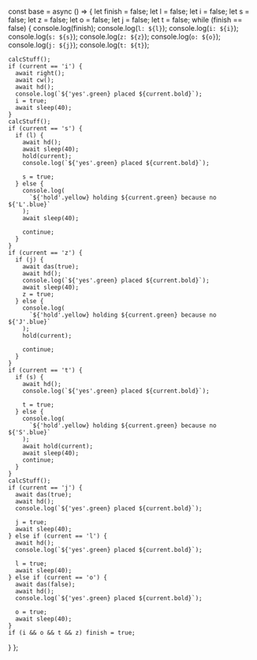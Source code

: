 const base = async () => {
  let finish = false;
  let l = false;
  let i = false;
  let s = false;
  let z = false;
  let o = false;
  let j = false;
  let t = false;
  while (finish == false) {
    console.log(finish);
    console.log(`l: ${l}`);
    console.log(`i: ${i}`);
    console.log(`s: ${s}`);
    console.log(`z: ${z}`);
    console.log(`o: ${o}`);
    console.log(`j: ${j}`);
    console.log(`t: ${t}`);

    calcStuff();
    if (current == 'i') {
      await right();
      await cw();
      await hd();
      console.log(`${'yes'.green} placed ${current.bold}`);
      i = true;
      await sleep(40);
    }
    calcStuff();
    if (current == 's') {
      if (l) {
        await hd();
        await sleep(40);
        hold(current);
        console.log(`${'yes'.green} placed ${current.bold}`);

        s = true;
      } else {
        console.log(
          `${'hold'.yellow} holding ${current.green} because no ${'L'.blue}`
        );
        await sleep(40);

        continue;
      }
    }
    if (current == 'z') {
      if (j) {
        await das(true);
        await hd();
        console.log(`${'yes'.green} placed ${current.bold}`);
        await sleep(40);
        z = true;
      } else {
        console.log(
          `${'hold'.yellow} holding ${current.green} because no ${'J'.blue}`
        );
        hold(current);

        continue;
      }
    }
    if (current == 't') {
      if (s) {
        await hd();
        console.log(`${'yes'.green} placed ${current.bold}`);

        t = true;
      } else {
        console.log(
          `${'hold'.yellow} holding ${current.green} because no ${'S'.blue}`
        );
        await hold(current);
        await sleep(40);
        continue;
      }
    }
    calcStuff();
    if (current == 'j') {
      await das(true);
      await hd();
      console.log(`${'yes'.green} placed ${current.bold}`);

      j = true;
      await sleep(40);
    } else if (current == 'l') {
      await hd();
      console.log(`${'yes'.green} placed ${current.bold}`);

      l = true;
      await sleep(40);
    } else if (current == 'o') {
      await das(false);
      await hd();
      console.log(`${'yes'.green} placed ${current.bold}`);

      o = true;
      await sleep(40);
    }
    if (i && o && t && z) finish = true;
  }
};
